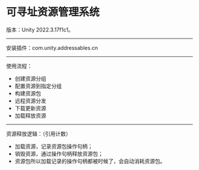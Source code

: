 # 可寻址资源管理系统
版本：Unity 2022.3.17f1c1。
***
安装插件：com.unity.addressables.cn
***
使用流程：
- 创建资源分组
- 配置资源到指定分组
- 构建资源包
- 远程资源分发
- 下载更新资源
- 加载释放资源
***
资源释放逻辑：（引用计数）
- 加载资源，记录资源包操作句柄；
- 销毁资源，通过操作句柄释放资源包；
- 资源包所以加载记录的操作句柄都被时候了，会自动消耗资源包。
